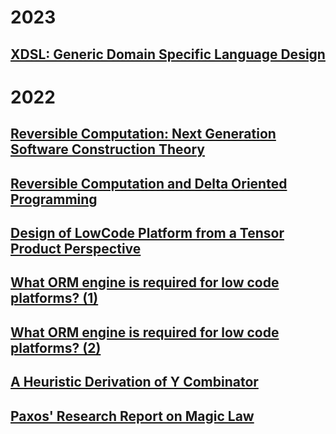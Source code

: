 # 2023

## [XDSL: Generic Domain Specific Language Design](2023/xdsl.md)


# 2022

## [Reversible Computation: Next Generation Software Construction Theory](2022/reversible-computation.md)

## [Reversible Computation and Delta Oriented Programming](2022/delta-oriented-programming.md)

## [Design of LowCode Platform from a Tensor Product Perspective](2022/tensor-product-lowcode.md)

## [What ORM engine is required for low code platforms? (1)](2022/orm-lowcode-1.md)

## [What ORM engine is required for low code platforms? (2)](2022/orm-lowcode-2.md)

## [A Heuristic Derivation of Y Combinator](2022/y-combinator.md)

## [Paxos' Research Report on Magic Law](2022/paxos.md)
